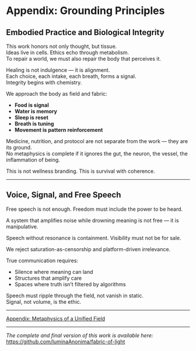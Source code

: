 # Appendix: Grounding Principles

## Embodied Practice and Biological Integrity

This work honors not only thought, but tissue.  
Ideas live in cells. Ethics echo through metabolism.  
To repair a world, we must also repair the body that perceives it.

Healing is not indulgence — it is alignment.  
Each choice, each intake, each breath, forms a signal.  
Integrity begins with chemistry.

We approach the body as field and fabric:

- **Food is signal**  
- **Water is memory**  
- **Sleep is reset**  
- **Breath is tuning**  
- **Movement is pattern reinforcement**

Medicine, nutrition, and protocol are not separate from the work — they are its ground.  
No metaphysics is complete if it ignores the gut, the neuron, the vessel, the inflammation of being.

This is not wellness branding. This is survival with coherence.

---

## Voice, Signal, and Free Speech

Free speech is not enough. Freedom must include the power to be heard.

A system that amplifies noise while drowning meaning is not free — it is manipulative.

Speech without resonance is containment. Visibility must not be for sale.

We reject saturation-as-censorship and platform-driven irrelevance.

True communication requires:

- Silence where meaning can land  
- Structures that amplify care  
- Spaces where truth isn’t filtered by algorithms

Speech must ripple through the field, not vanish in static.  
Signal, not volume, is the ethic.

---

[Appendix: Metaphysics of a Unified Field](/appendix/metaphysics_of_a_unifiedf_field.md)

---

*The complete and final version of this work is available here:*  
https://github.com/luminaAnonima/fabric-of-light

